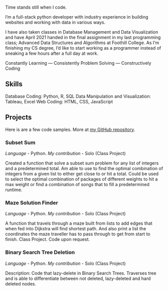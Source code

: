 Time stands still when I code.

I’m a full-stack python developer with industry experience in building websites and working with data in various ways.

I have also taken classes in Database Management and Data Visualization and have April 2021 handed in the final assignment in my last programming class; Advanced Data Structures and Algorithms at Foothill College. As I’m finishing my CS degree, I’d like to start working as a programmer instead of sneaking a few hours after a full day at work.

Constantly Learning — Consistently Problem Solving — Constructively Coding

## Skills
Database Coding: Python, R, SQL
Data Manipulation and Visualization: Tableau, Excel
Web Coding: HTML, CSS, JavaScript

## Projects
Here is are a few code samples. More at [my GitHub repository](https://github.com/peayah).

### Subset Sum

*Language* - Python. 
*My contribution* - Solo (Class Project)

Created a function that solve a subset sum problem for any list of integers and a predetermined total. Am able to use to find the optimal combination of integers from a given list to either get close to or hit a total. Could be used to select the optimal combination of packages of different weights to hit a max weight or find a combination of songs that to fill a predetermined runtime.

### Maze Solution Finder

*Language* - Python. 
*My contribution* - Solo (Class Project)

A function that travels through a maze built from lists to add edges that when fed into Dijkstra will find shortest path. And also print a list the coordinates the maze traveller has to pass through to get from start to finish. Class Project. Code upon request.

### Binary Search Tree Deletion

*Language* - Python. 
*My contribution* - Solo (Class Project)

Description: Code that lazy-delete in Binary Search Trees. Traverses tree and is able to differentiate between not deleted, lazy-deleted and hard deleted nodes. 
